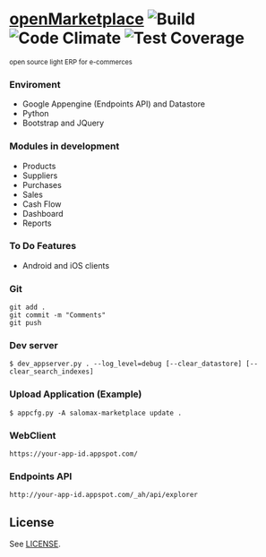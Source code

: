 # [openMarketplace](https://salomax-marketplace.appspot.com) ![Build](https://travis-ci.org/salomax/openMarketplace.svg) ![Code Climate](https://codeclimate.com/github/salomax/openMarketplace/badges/gpa.svg) ![Test Coverage](https://codeclimate.com/github/salomax/openMarketplace/badges/coverage.svg)
<sup>open source light ERP for e-commerces</sup>

### Enviroment

- Google Appengine (Endpoints API) and Datastore
- Python
- Bootstrap and JQuery

### Modules in development
- Products
- Suppliers
- Purchases
- Sales
- Cash Flow
- Dashboard
- Reports

### To Do Features
- Android and iOS clients

### Git

	git add .
	git commit -m "Comments"
	git push

### Dev server

	$ dev_appserver.py . --log_level=debug [--clear_datastore] [--clear_search_indexes]

### Upload Application (Example)

	$ appcfg.py -A salomax-marketplace update .

### WebClient

	https://your-app-id.appspot.com/

### Endpoints API

	http://your-app-id.appspot.com/_ah/api/explorer
	
## License

See [LICENSE](https://github.com/salomax/openMarketplace/blob/master/LICENSE).	


